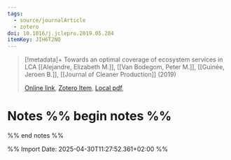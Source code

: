 ```yaml
---
tags:
  - source/journalArticle
  - zotero
doi: 10.1016/j.jclepro.2019.05.284
itemKey: JIH6T2NQ
---
```

>[!metadata]+
> Towards an optimal coverage of ecosystem services in LCA
> [[Alejandre, Elizabeth M.]], [[Van Bodegom, Peter M.]], [[Guinée, Jeroen B.]], 
> [[Journal of Cleaner Production]] (2019)
> 
> [Online link](https://linkinghub.elsevier.com/retrieve/pii/S0959652619318207), [Zotero Item](zotero://select/library/items/JIH6T2NQ), [Local pdf](file://C:/Users/aburg/Documents/references/zotero/storage/TY5V8VU8/Alejandre2019_optimalcoverage.pdf), 

# Notes %% begin notes %%

%% end notes %%




%% Import Date: 2025-04-30T11:27:52.361+02:00 %%
